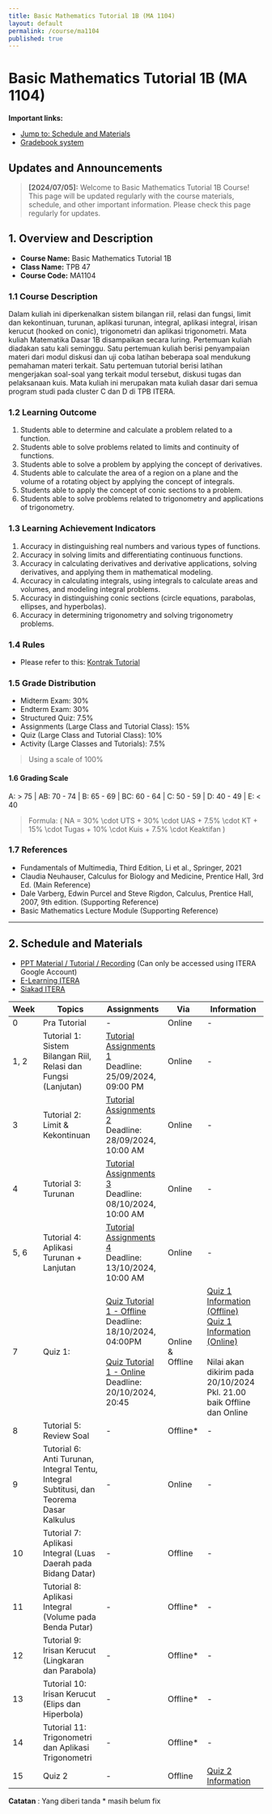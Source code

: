 ```yaml
---
title: Basic Mathematics Tutorial 1B (MA 1104)
layout: default
permalink: /course/ma1104
published: true
---
```

# Basic Mathematics Tutorial 1B (MA 1104)

**Important links:**

- [Jump to: Schedule and Materials](#2-schedule-and-materials)
- [Gradebook system](#)

## Updates and Announcements

> **[2024/07/05]:** Welcome to Basic Mathematics Tutorial 1B Course! This page will be updated regularly with the course materials, schedule, and other important information. Please check this page regularly for updates.

## 1. Overview and Description

- **Course Name:** Basic Mathematics Tutorial 1B
- **Class Name:** TPB 47
- **Course Code:** MA1104

### 1.1 Course Description

Dalam kuliah ini diperkenalkan sistem bilangan riil, relasi dan fungsi, limit dan kekontinuan, turunan, aplikasi turunan, integral, aplikasi integral, irisan kerucut (hooked on conic), trigonometri dan aplikasi trigonometri.
Mata kuliah Matematika Dasar 1B disampaikan secara luring. Pertemuan kuliah diadakan satu kali seminggu. Satu pertemuan kuliah berisi penyampaian materi dari modul diskusi dan uji coba latihan beberapa soal mendukung pemahaman materi terkait. Satu pertemuan tutorial berisi latihan mengerjakan soal-soal yang terkait modul tersebut, diskusi tugas dan pelaksanaan kuis. Mata kuliah ini merupakan mata kuliah dasar dari semua program studi pada cluster C dan D di TPB ITERA.

### 1.2 Learning Outcome

1. Students able to determine and calculate a problem related to a function.
2. Students able to solve problems related to limits and continuity of functions.
3. Students able to solve a problem by applying the concept of derivatives.
4. Students able to calculate the area of a region on a plane and the volume of a rotating object by applying the concept of integrals.
5. Students able to apply the concept of conic sections to a problem.
6. Students able to solve problems related to trigonometry and applications of trigonometry.

### 1.3 Learning Achievement Indicators

1. Accuracy in distinguishing real numbers and various types of functions.
2. Accuracy in solving limits and differentiating continuous functions.
3. Accuracy in calculating derivatives and derivative applications, solving derivatives, and applying them in mathematical modeling.
4. Accuracy in calculating integrals, using integrals to calculate areas and volumes, and modeling integral problems.
5. Accuracy in distinguishing conic sections (circle equations, parabolas, ellipses, and hyperbolas).
6. Accuracy in determining trigonometry and solving trigonometry problems.

### 1.4 Rules

- Please refer to this: [Kontrak Tutorial](#)

### 1.5 Grade Distribution

- Midterm Exam: 30%
- Endterm Exam: 30%
- Structured Quiz: 7.5%
- Assignments (Large Class and Tutorial Class): 15%
- Quiz (Large Class and Tutorial Class): 10%
- Activity (Large Classes and Tutorials): 7.5%

> Using a scale of 100%


#### 1.6 Grading Scale

A: > 75 | AB: 70 - 74 | B: 65 - 69 | BC: 60 - 64 | C: 50 - 59 | D: 40 - 49 | E: < 40

> Formula: \( NA = 30\% \cdot UTS + 30\% \cdot UAS + 7.5\% \cdot KT + 15\% \cdot Tugas + 10\% \cdot Kuis + 7.5\% \cdot Keaktifan \)

### 1.7 References

- Fundamentals of Multimedia, Third Edition, Li et al., Springer, 2021
- Claudia Neuhauser, Calculus for Biology and Medicine, Prentice Hall, 3rd Ed. (Main Reference)
- Dale Varberg, Edwin Purcel and Steve Rigdon, Calculus, Prentice Hall, 2007, 9th edition. (Supporting Reference)
- Basic Mathematics Lecture Module (Supporting Reference)

---

## 2. Schedule and Materials

- [PPT Material / Tutorial / Recording](https://drive.google.com/drive/folders/1kObnAf1cd80bZd88nSG3eAhKtPVwtuce?usp=sharing) (Can only be accessed using ITERA Google Account)
- [E-Learning ITERA](https://kuliah.itera.ac.id/)
- [Siakad ITERA](http://siakad.itera.ac.id/)

| Week | Topics                                                         | Assignments                                                                                                                                                                          | Via       | Information                                                                                                                                                                    |
| ---- | -------------------------------------------------------------- | ------------------------------------------------------------------------------------------------------------------------------------------------------------------------------------ | ---------- | ------------------------------------------------------------------------------------------------------------------------------------------------------------------------------ |
| 0    | Pra Tutorial                                                   | -                                                                                                                                                                                    | Online | -                                                                                                                                                                              |
| 1, 2 | Tutorial 1: Sistem Bilangan Riil, Relasi dan Fungsi (Lanjutan) | <a href="https://forms.gle/M5g1AhxDXR1JQfuq6" target="_blank">Tutorial Assignments 1</a> <br> Deadline: 25/09/2024, 09:00 PM                                                                                   | Online          | -                                                                                                                                                                              |
| 3    | Tutorial 2: Limit & Kekontinuan                                | <a href="https://forms.gle/jt14yNbimFdfokdZ8" target="_blank">Tutorial Assignments 2</a> <br> Deadline: 28/09/2024, 10:00 AM                                                                                   | Online          | -                                                                                                                                                                              |
| 4    | Tutorial 3: Turunan                                            | <a href="https://forms.gle/TN9mjTcqKCqat4Cg8" target="_blank">Tutorial Assignments 3</a> <br> Deadline: 08/10/2024, 10:00 AM                                                                                   | Online          | -                                                                                                                                                                              |
| 5, 6 | Tutorial 4: Aplikasi Turunan + Lanjutan                        | <a href="https://classroom.google.com/u/5/w/NzA3OTQ4NTEyODg1/t/all" target="_blank">Tutorial Assignments 4</a> <br> Deadline: 13/10/2024, 10:00 AM                                                             | Online          | -                                                                                                                                                                              |
| 7 | Quiz 1:                                                        | <a href="https://forms.gle/qge2DZqQCDRLUyzdA" target="_blank">Quiz Tutorial 1 - Offline</a> <br> Deadline: 18/10/2024, 04:00PM <br> <br> <a href="https://forms.gle/HGq5b4CXKHKi8F9Z6" target="_blank">Quiz Tutorial 1 - Online</a> <br> Deadline: 20/10/2024, 20:45 | Online & Offline          | <a href="Quiz1.md" target="_blank">Quiz 1 Information (Offline)</a> <br> <a href="Quiz1-on.md" target="_blank">Quiz 1 Information (Online)</a> <br> <br> Nilai akan dikirim pada 20/10/2024 Pkl. 21.00 baik Offline dan Online |
| 8 | Tutorial 5: Review Soal                        | - | Offline*          | - |
| 9 | Tutorial 6: Anti Turunan, Integral Tentu, Integral Subtitusi, dan Teorema Dasar Kalkulus                    | - | Online          | - |
| 10 | Tutorial 7: Aplikasi Integral (Luas Daerah pada Bidang Datar)                    | - | Offline          | - |
| 11 | Tutorial 8: Aplikasi Integral (Volume pada Benda Putar)                    | - | Offline*          | - |
| 12 | Tutorial 9: Irisan Kerucut (Lingkaran dan Parabola)                    | - | Offline*          | - |
| 13 | Tutorial 10: Irisan Kerucut (Elips dan Hiperbola)                    | - | Offline*          | - |
| 14 | Tutorial 11: Trigonometri dan Aplikasi Trigonometri                    | - | Offline*          | - |
| 15 | Quiz 2                    | - | Offline          | <a href="#" target="_blank">Quiz 2 Information</a> |


**Catatan** : Yang diberi tanda * masih belum fix
